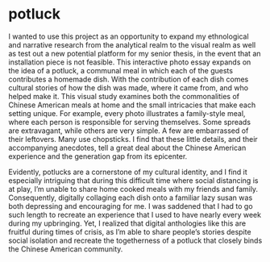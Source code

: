 # potluck

I wanted to use this project as an opportunity to expand my ethnological and narrative research from the analytical realm to the visual realm as well as test out a new potential platform for my senior thesis, in the event that an installation piece is not feasible. This interactive photo essay expands on the idea of a potluck, a communal meal in which each of the guests contributes a homemade dish. With the contribution of each dish comes cultural stories of how the dish was made, where it came from, and who helped make it. This visual study examines both the commonalities of Chinese American meals at home and the small intricacies that make each setting unique. For example, every photo illustrates a family-style meal, where each person is responsible for serving themselves. Some spreads are extravagant, while others are very simple. A few are embarrassed of their leftovers. Many use chopsticks. I find that these little details, and their accompanying anecdotes, tell a great deal about the Chinese American experience and the generation gap from its epicenter.

Evidently, potlucks are a cornerstone of my cultural identity, and I find it especially intriguing that during this difficult time where social distancing is at play, I’m unable to share home cooked meals with my friends and family. Consequently, digitally collaging each dish onto a familiar lazy susan was both depressing and encouraging for me. I was saddened that I had to go such length to recreate an experience that I used to have nearly every week during my upbringing. Yet, I realized that digital anthologies like this are fruitful during times of crisis, as I’m able to share people’s stories despite social isolation and recreate the togetherness of a potluck that closely binds the Chinese American community.
